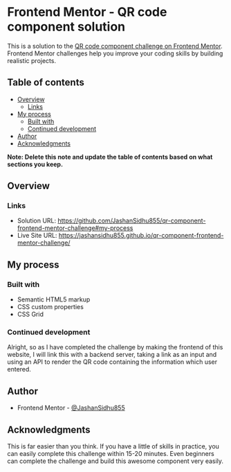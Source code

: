 # Frontend Mentor - QR code component solution

This is a solution to the [QR code component challenge on Frontend Mentor](https://www.frontendmentor.io/challenges/qr-code-component-iux_sIO_H). Frontend Mentor challenges help you improve your coding skills by building realistic projects. 

## Table of contents

- [Overview](#overview)
  - [Links](#links)
- [My process](#my-process)
  - [Built with](#built-with)
  - [Continued development](#continued-development)
- [Author](#author)
- [Acknowledgments](#acknowledgments)

**Note: Delete this note and update the table of contents based on what sections you keep.**

## Overview


### Links

- Solution URL: https://github.com/JashanSidhu855/qr-component-frontend-mentor-challenge#my-process
- Live Site URL: https://jashansidhu855.github.io/qr-component-frontend-mentor-challenge/

## My process

### Built with

- Semantic HTML5 markup
- CSS custom properties
- CSS Grid


### Continued development

Alright, so as I have completed the challenge by making the frontend of this website, I will link this with a backend server, taking a link as an input and using an API to render the QR code containing the information which user entered.


## Author

<!-- - Website - [Add your name here](https://www.your-site.com) -->
- Frontend Mentor - [@JashanSidhu855](https://www.frontendmentor.io/profile/JashanSidhu855)

## Acknowledgments

This is far easier than you think. If you have a little of skills in practice, you can easily complete this challenge within 15-20 minutes. Even beginners can complete the challenge and build this awesome component very easily.

